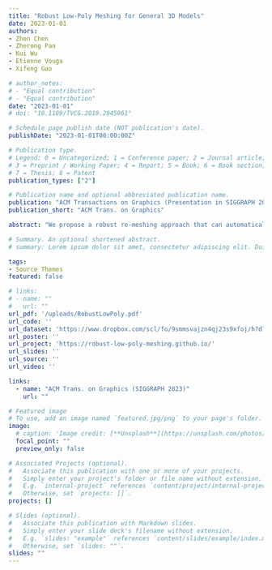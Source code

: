 ```yaml
---
title: "Robust Low-Poly Meshing for General 3D Models"
date: 2023-01-01
authors:
- Zhen Chen
- Zherong Pan
- Kui Wu
- Etienne Vouga
- Xifeng Gao

# author_notes:
# - "Equal contribution"
# - "Equal contribution"
date: "2023-01-01"
# doi: "10.1109/TVCG.2019.2945961"

# Schedule page publish date (NOT publication's date).
publishDate: "2023-01-01T00:00:00Z"

# Publication type.
# Legend: 0 = Uncategorized; 1 = Conference paper; 2 = Journal article;
# 3 = Preprint / Working Paper; 4 = Report; 5 = Book; 6 = Book section;
# 7 = Thesis; 8 = Patent
publication_types: ["2"]

# Publication name and optional abbreviated publication name.
publication: "ACM Transactions on Graphics (Presentation in SIGGRAPH 2023)"
publication_short: "ACM Trans. on Graphics"

abstract: "We propose a robust re-meshing approach that can automatically generate visual-preserving low-poly meshes for any high-poly models found in the wild. Our method can be seamlessly integrated into current mesh-based 3D asset production pipelines. Given an input high-poly, our method proceeds in two stages: 1) Robustly extracting an offset surface mesh that is feature preserving, and guaranteed to be watertight, manifold, and self-intersection free; 2) Progressively simplifying and flowing the offset mesh to bring the simplified mesh close to the input. The simplicity and the visual-preservation of the generated low-poly is controlled by a user required target screen size of the input: decreasing the screen size reduces the element count of the low-poly but enlarges its visual difference from the input. We have evaluated our method on a subset of the Thingi10K dataset that contains models created by practitioners in different domains, with varying topological and geometric complexities. Compared to state-of-the-art approaches and widely used software, our method demonstrates its superiority in terms of the element count, visual preservation, geometry and topology guarantees of the generated low-polys."

# Summary. An optional shortened abstract.
# summary: Lorem ipsum dolor sit amet, consectetur adipiscing elit. Duis posuere tellus ac convallis placerat. Proin tincidunt magna sed ex sollicitudin condimentum.

tags:
- Source Themes
featured: false

# links:
# - name: ""
#   url: ""
url_pdf: '/uploads/RobustLowPoly.pdf'
url_code: ''
url_dataset: 'https://www.dropbox.com/scl/fo/9smmsvajzn4qj23s9xfoj/h?dl=0&rlkey=g27cj058urro6rroqb1zffmxz'
url_poster: ''
url_project: 'https://robust-low-poly-meshing.github.io/'
url_slides: ''
url_source: ''
url_video: ''

links:
  - name: "ACM Trans. on Graphics (SIGGRAPH 2023)"
    url: ""

# Featured image
# To use, add an image named `featured.jpg/png` to your page's folder. 
image:
  # caption: 'Image credit: [**Unsplash**](https://unsplash.com/photos/jdD8gXaTZsc)'
  focal_point: ""
  preview_only: false

# Associated Projects (optional).
#   Associate this publication with one or more of your projects.
#   Simply enter your project's folder or file name without extension.
#   E.g. `internal-project` references `content/project/internal-project/index.md`.
#   Otherwise, set `projects: []`.
projects: []

# Slides (optional).
#   Associate this publication with Markdown slides.
#   Simply enter your slide deck's filename without extension.
#   E.g. `slides: "example"` references `content/slides/example/index.md`.
#   Otherwise, set `slides: ""`.
slides: ""
---
```

<!-- 
{{% callout note %}}
Click the *Cite* button above to demo the feature to enable visitors to import publication metadata into their reference management software.
{{% /callout %}}

{{% callout note %}}
Create your slides in Markdown - click the *Slides* button to check out the example.
{{% /callout %}}

Supplementary notes can be added here, including [code, math, and images](https://wowchemy.com/docs/writing-markdown-latex/). -->
